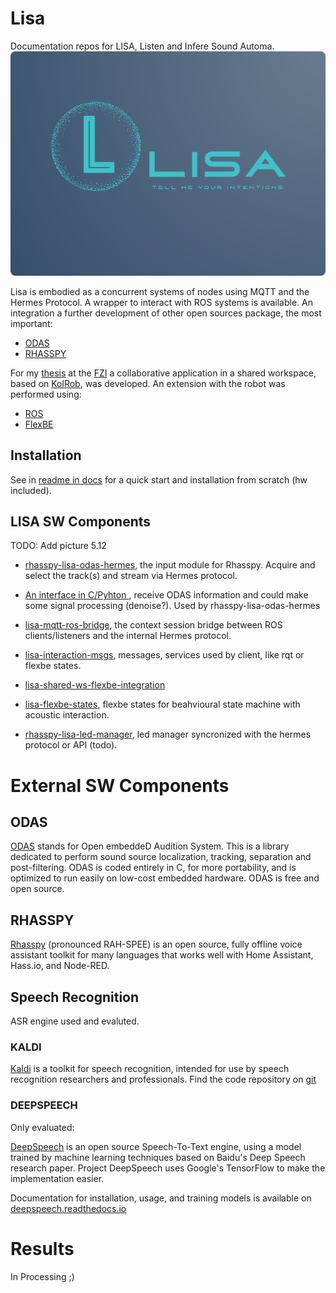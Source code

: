 # Lisa
Documentation repos for LISA, Listen and Infere Sound Automa.
![Lisa Logo](https://github.com/lawrence-iviani/lisa/blob/main/img/lisa_logo_%201_lr.png)

Lisa is embodied as a concurrent systems of nodes using MQTT and the Hermes Protocol. A wrapper to interact with ROS systems is available.
An integration a further development of other open sources package, the most important:

* [ODAS](https://github.com/introlab/odas/wiki)
* [RHASSPY](https://rhasspy.readthedocs.io/en/latest/)

For my [thesis](https://www.dropbox.com/s/nq09ug1i9p7nsnz/Liviani_Thesis_booka4_final.pdf?dl=0) at the [FZI](https://www.fzi.de/de/forschung/forschungsfelder/detail/ffeld/service-robotik-und-mobile-manipulation/) a collaborative application in a shared workspace, based on [KolRob](http://kolrob.de/), was developed. 
An extension with the robot was performed using:
* [ROS](https://www.ros.org/)
* [FlexBE](http://wiki.ros.org/flexbe)

## Installation

See in  [readme in docs](https://github.com/lawrence-iviani/lisa/blob/main/docs/readme.md) for a quick start and installation from scratch (hw included).


## LISA SW Components

TODO: Add picture 5.12

* [rhasspy-lisa-odas-hermes](https://github.com/lawrence-iviani/rhasspy-lisa-odas-hermes), the input module for Rhasspy. Acquire and select the track(s) and stream via Hermes protocol.

* [An interface in C/Pyhton ](https://github.com/lawrence-iviani/lisa-odas), receive ODAS information and could make some signal processing (denoise?). Used by rhasspy-lisa-odas-hermes

* [lisa-mqtt-ros-bridge](https://github.com/lawrence-iviani/lisa-mqtt-ros-bridge), the context session bridge between ROS clients/listeners and the internal Hermes protocol.

* [lisa-interaction-msgs](https://github.com/lawrence-iviani/lisa-interaction-msgs), messages, services used by client, like rqt or flexbe states.

* [lisa-shared-ws-flexbe-integration](https://github.com/lawrence-iviani/lisa_shared_ws_flexbe_integration)

* [lisa-flexbe-states](https://github.com/lawrence-iviani/lisa-flexbe-states), flexbe states for beahvioural state machine with acoustic interaction.

* [rhasspy-lisa-led-manager](https://github.com/lawrence-iviani/rhasspy-lisa-led-manager), led manager syncronized with the hermes protocol or API (todo).

# External SW Components

## ODAS
[ODAS](https://github.com/introlab/odas) stands for Open embeddeD Audition System. This is a library dedicated to perform sound source localization, tracking, separation and post-filtering. ODAS is coded entirely in C, for more portability, and is optimized to run easily on low-cost embedded hardware. ODAS is free and open source.


## RHASSPY 

[Rhasspy](https://rhasspy.readthedocs.io/en/latest/) (pronounced RAH-SPEE) is an open source, fully offline voice assistant toolkit for many languages that works well with Home Assistant, Hass.io, and Node-RED.

## Speech Recognition

ASR engine used and evaluted.

### KALDI 

[Kaldi](https://kaldi-asr.org/) is a toolkit for speech recognition, intended for use by speech recognition researchers and professionals. Find the code repository on [git](http://github.com/kaldi-asr/kaldi)

### DEEPSPEECH

Only evaluated:

[DeepSpeech](https://github.com/mozilla/DeepSpeech) is an open source Speech-To-Text engine, using a model trained by machine learning techniques based on Baidu's Deep Speech research paper. Project DeepSpeech uses Google's TensorFlow to make the implementation easier.

Documentation for installation, usage, and training models is available on [deepspeech.readthedocs.io](http://deepspeech.readthedocs.io/?badge=latest)

# Results

In Processing ;)